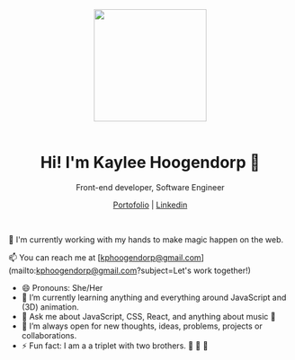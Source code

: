 

<div id="header" align="center">
  <img src="https://user-images.githubusercontent.com/16650847/216664912-0573e626-4c4a-4f91-82a1-58945171ccd7.png" width="200"/>
</div>
&nbsp;
&nbsp;
<div align="center">
   <h1>Hi! I'm Kaylee Hoogendorp 👋</h1>
  <p align="center">Front-end developer, Software Engineer</p>
  <a href="www.kayleehoogendorp.com" target="_blank">Portofolio</a> | 
  <a href="https://www.linkedin.com/in/kaylee-hoogendorp/" target="_blank">Linkedin</a>
</div>

&nbsp;

💫 I'm currently working with my hands to make magic happen on the web.

📫 You can reach me at [kphoogendorp@gmail.com](mailto:kphoogendorp@gmail.com?subject=Let's work together!)

- 😄 Pronouns: She/Her
- 🌱 I’m currently learning anything and everything around JavaScript and (3D) animation.
- 💬 Ask me about JavaScript, CSS, React, and anything about music 🎺 
- 👯 I’m always open for new thoughts, ideas, problems, projects or collaborations.
- ⚡ Fun fact: I am a a triplet with two brothers. 👧 🧒 👦
  




